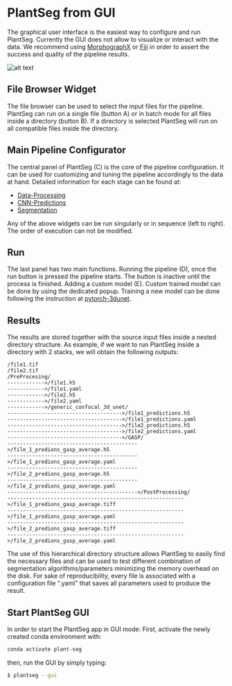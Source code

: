 # PlantSeg from GUI

The graphical user interface is the easiest way to configure and run PlantSeg.
Currently the GUI does not allow to visualize or interact with the data.
We recommend using [MorphographX](https://www.mpipz.mpg.de/MorphoGraphX) or
[Fiji](https://fiji.sc/) in order to assert the success and quality of the pipeline results.

![alt text](https://github.com/kreshuklab/plant-seg/raw/assets/images/plantseg_overview.png)

## File Browser Widget
The file browser can be used to select the input files for the pipeline.
PlantSeg can run on a single file (button A) or in batch mode for all files inside a directory (button B).
If a directory is selected PlantSeg will run on all compatible files inside the directory.

## Main Pipeline Configurator
The central panel of PlantSeg (C) is the core of the pipeline configuration.
It can be used for customizing and tuning the pipeline accordingly to the data at hand.
Detailed information for each stage can be found at:
* [Data-Processing](data_processing.md)
* [CNN-Predictions](cnn_predictions.md)
* [Segmentation](segmentation.md)

Any of the above widgets can be run singularly or in sequence (left to right). The order of execution can not be
modified.

## Run
The last panel has two main functions.
Running the pipeline (D), once the run button is pressed the
pipeline starts. The button is inactive until the process is finished.
Adding a custom model (E). Custom trained model can be done by using the dedicated popup. Training a new model can be
done following the instruction at [pytorch-3dunet](https://github.com/wolny/pytorch-3dunet).

## Results

The results are stored together with the source input files inside a nested directory structure.
As example, if we want to run PlantSeg inside a directory with 2 stacks, we will obtain the following
outputs:
```
/file1.tif
/file2.tif
/PreProcesing/
------------>/file1.h5
------------>/file1.yaml
------------>/file2.h5
------------>/file2.yaml
------------>/generic_confocal_3d_unet/
------------------------------------->/file1_predictions.h5
------------------------------------->/file1_predictions.yaml
------------------------------------->/file2_predictions.h5
------------------------------------->/file2_predictions.yaml
------------------------------------->/GASP/
------------------------------------------>/file_1_predions_gasp_average.h5
------------------------------------------>/file_1_predions_gasp_average.yaml
------------------------------------------>/file_2_predions_gasp_average.h5
------------------------------------------>/file_2_predions_gasp_average.yaml
------------------------------------------>/PostProcessing/
--------------------------------------------------------->/file_1_predions_gasp_average.tiff
--------------------------------------------------------->/file_1_predions_gasp_average.yaml
--------------------------------------------------------->/file_2_predions_gasp_average.tiff
--------------------------------------------------------->/file_2_predions_gasp_average.yaml
```
The use of this hierarchical directory structure allows PlantSeg to easily find the necessary files and can be used
to test different combination of segmentation algorithms/parameters minimizing the memory overhead on the disk.
For sake of reproducibility, every file is associated with a configuration file ".yaml" that saves all parameters used
to produce the result.

## Start PlantSeg GUI
In order to start the PlantSeg app in GUI mode:
First, activate the newly created conda environment with:
```bash
conda activate plant-seg
```

then, run the GUI by simply typing:
```bash
$ plantseg --gui
```
